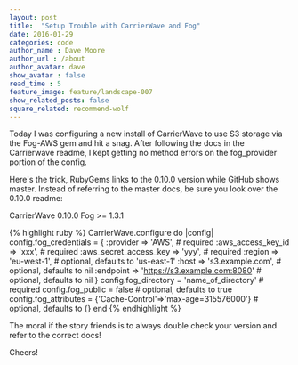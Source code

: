 ```yaml
---
layout: post
title:  "Setup Trouble with CarrierWave and Fog"
date: 2016-01-29
categories: code
author_name : Dave Moore
author_url : /about
author_avatar: dave
show_avatar : false
read_time : 5
feature_image: feature/landscape-007
show_related_posts: false
square_related: recommend-wolf
---
```


Today I was configuring a new install of CarrierWave to use S3 storage via the
Fog-AWS gem and hit a snag. After following the docs in the Carrierwave readme,
I kept getting no method errors on the fog_provider portion of the config.

Here's the trick, RubyGems links to the 0.10.0 version while GitHub shows
master. Instead of referring to the master docs, be sure you look over the 0.10.0
readme:

CarrierWave 0.10.0
Fog >= 1.3.1

{% highlight ruby %}
CarrierWave.configure do |config|
  config.fog_credentials = {
    :provider               => 'AWS',                        # required
    :aws_access_key_id      => 'xxx',                        # required
    :aws_secret_access_key  => 'yyy',                        # required
    :region                 => 'eu-west-1',                  # optional, defaults to 'us-east-1'
    :host                   => 's3.example.com',             # optional, defaults to nil
    :endpoint               => 'https://s3.example.com:8080' # optional, defaults to nil
  }
  config.fog_directory  = 'name_of_directory'                     # required
  config.fog_public     = false                                   # optional, defaults to true
  config.fog_attributes = {'Cache-Control'=>'max-age=315576000'}  # optional, defaults to {}
end
{% endhighlight %}

The moral if the story friends is to always double check your version and refer
to the correct docs!

Cheers!
